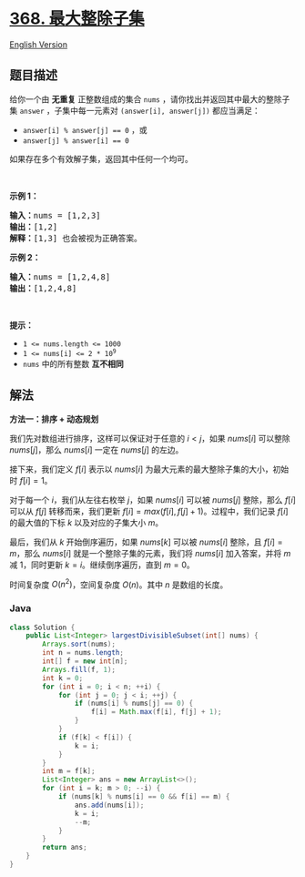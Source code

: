 # [368. 最大整除子集](https://leetcode.cn/problems/largest-divisible-subset)

[English Version](/solution/0300-0399/0368.Largest%20Divisible%20Subset/README_EN.md)

## 题目描述

<!-- 这里写题目描述 -->

给你一个由 <strong>无重复</strong> 正整数组成的集合 <code>nums</code> ，请你找出并返回其中最大的整除子集 <code>answer</code> ，子集中每一元素对 <code>(answer[i], answer[j])</code> 都应当满足：

<ul>
	<li><code>answer[i] % answer[j] == 0</code> ，或</li>
	<li><code>answer[j] % answer[i] == 0</code></li>
</ul>

<p>如果存在多个有效解子集，返回其中任何一个均可。</p>

<p> </p>

<p><strong>示例 1：</strong></p>

<pre>
<strong>输入：</strong>nums = [1,2,3]
<strong>输出：</strong>[1,2]
<strong>解释：</strong>[1,3] 也会被视为正确答案。
</pre>

<p><strong>示例 2：</strong></p>

<pre>
<strong>输入：</strong>nums = [1,2,4,8]
<strong>输出：</strong>[1,2,4,8]
</pre>

<p> </p>

<p><strong>提示：</strong></p>

<ul>
	<li><code>1 <= nums.length <= 1000</code></li>
	<li><code>1 <= nums[i] <= 2 * 10<sup>9</sup></code></li>
	<li><code>nums</code> 中的所有整数 <strong>互不相同</strong></li>
</ul>

## 解法

**方法一：排序 + 动态规划**

我们先对数组进行排序，这样可以保证对于任意的 $i \lt j$，如果 $nums[i]$ 可以整除 $nums[j]$，那么 $nums[i]$ 一定在 $nums[j]$ 的左边。

接下来，我们定义 $f[i]$ 表示以 $nums[i]$ 为最大元素的最大整除子集的大小，初始时 $f[i]=1$。

对于每一个 $i$，我们从左往右枚举 $j$，如果 $nums[i]$ 可以被 $nums[j]$ 整除，那么 $f[i]$ 可以从 $f[j]$ 转移而来，我们更新 $f[i]=max(f[i], f[j]+1)$。过程中，我们记录 $f[i]$ 的最大值的下标 $k$ 以及对应的子集大小 $m$。

最后，我们从 $k$ 开始倒序遍历，如果 $nums[k]$ 可以被 $nums[i]$ 整除，且 $f[i]=m$，那么 $nums[i]$ 就是一个整除子集的元素，我们将 $nums[i]$ 加入答案，并将 $m$ 减 $1$，同时更新 $k=i$。继续倒序遍历，直到 $m=0$。

时间复杂度 $O(n^2)$，空间复杂度 $O(n)$。其中 $n$ 是数组的长度。

### **Java**

```java
class Solution {
    public List<Integer> largestDivisibleSubset(int[] nums) {
        Arrays.sort(nums);
        int n = nums.length;
        int[] f = new int[n];
        Arrays.fill(f, 1);
        int k = 0;
        for (int i = 0; i < n; ++i) {
            for (int j = 0; j < i; ++j) {
                if (nums[i] % nums[j] == 0) {
                    f[i] = Math.max(f[i], f[j] + 1);
                }
            }
            if (f[k] < f[i]) {
                k = i;
            }
        }
        int m = f[k];
        List<Integer> ans = new ArrayList<>();
        for (int i = k; m > 0; --i) {
            if (nums[k] % nums[i] == 0 && f[i] == m) {
                ans.add(nums[i]);
                k = i;
                --m;
            }
        }
        return ans;
    }
}
```
